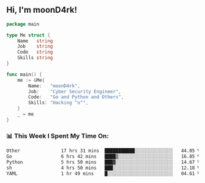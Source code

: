 <h2> Hi, I'm moonD4rk!</h2>

```go
package main

type Me struct {
	Name   string
	Job    string
	Code   string
	Skills string
}

func main() {
	me := &Me{
		Name:   "moonD4rk",
		Job:    "Cyber Security Engineer",
		Code:   "Go and Python and Others",
		Skills: "Hacking ^o^",
	}
	_ = me
}
```

<h3>📊 This Week I Spent My Time On:</h3>
<!-- <img align='right' src="https://github-readme-stats.vercel.app/api?username=moond4rk&show_icons=true&theme=radical", width="300" height="150"> -->

<!--START_SECTION:waka-->

```txt
Other               17 hrs 31 mins  ███████████░░░░░░░░░░░░░░   44.05 %
Go                  6 hrs 42 mins   ████▒░░░░░░░░░░░░░░░░░░░░   16.85 %
Python              5 hrs 50 mins   ███▓░░░░░░░░░░░░░░░░░░░░░   14.67 %
sh                  4 hrs 50 mins   ███░░░░░░░░░░░░░░░░░░░░░░   12.18 %
YAML                1 hr 49 mins    █░░░░░░░░░░░░░░░░░░░░░░░░   04.61 %
```

<!--END_SECTION:waka-->

